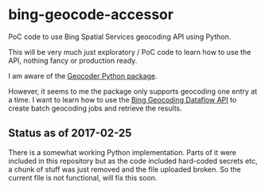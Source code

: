 # bing-geocode-accessor
PoC code to use Bing Spatial Services geocoding API using Python. 

This will be very much just exploratory / PoC code to learn how to use the API,
nothing fancy or production ready. 

I am aware of the [Geocoder Python package](https://pypi.python.org/pypi/geocoder).

However, it seems to me the package only supports geocoding one entry at a
time. I want to learn how to use the [Bing Geocoding Dataflow
API](https://msdn.microsoft.com/en-us/library/ff701733.aspx)  to create batch
geocoding jobs and retrieve the results. 

## Status as of 2017-02-25

There is a somewhat working Python implementation. Parts of it were included in
this repository but as the code included hard-coded secrets etc, a chunk of
stuff was just removed and the file uploaded broken. So the current file is not
functional, will fix this soon. 

